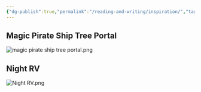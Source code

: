 ```yaml
---
{"dg-publish":true,"permalink":"/reading-and-writing/inspiration/","tags":["writing","inspiration"],"noteIcon":1}
---
```



## Magic Pirate Ship Tree Portal
![magic pirate ship tree portal.png](/img/user/img/img_misc/magic%20pirate%20ship%20tree%20portal.png)

## Night RV
![Night RV.png](/img/user/img/img_misc/Night%20RV.png)
